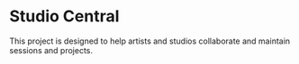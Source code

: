 # Studio Central

This project is designed to help artists and studios collaborate and maintain sessions and projects.
